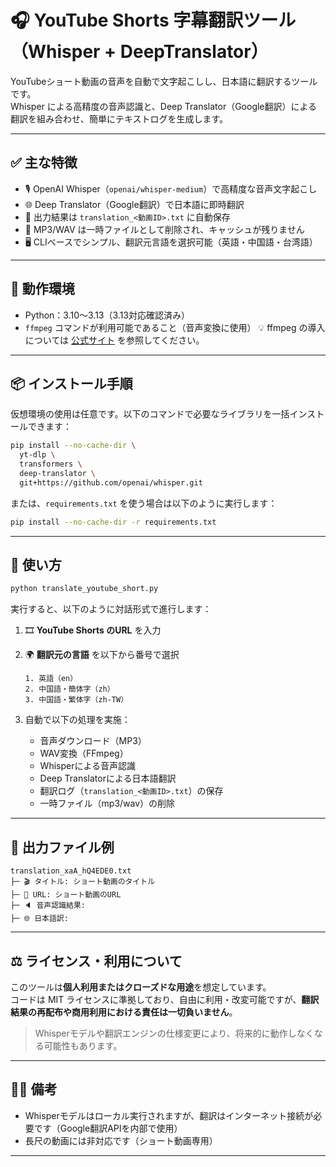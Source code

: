 # 🎧 YouTube Shorts 字幕翻訳ツール（Whisper + DeepTranslator）

YouTubeショート動画の音声を自動で文字起こしし、日本語に翻訳するツールです。  
Whisper による高精度の音声認識と、Deep Translator（Google翻訳）による翻訳を組み合わせ、簡単にテキストログを生成します。

---

## ✅ 主な特徴

- 🎙 OpenAI Whisper（`openai/whisper-medium`）で高精度な音声文字起こし
- 🌐 Deep Translator（Google翻訳）で日本語に即時翻訳
- 📄 出力結果は `translation_<動画ID>.txt` に自動保存
- 🧹 MP3/WAV は一時ファイルとして削除され、キャッシュが残りません
- 🖥 CLIベースでシンプル、翻訳元言語を選択可能（英語・中国語・台湾語）

---

## 🧩 動作環境

- Python：3.10〜3.13（3.13対応確認済み）
- `ffmpeg` コマンドが利用可能であること（音声変換に使用）
💡 ffmpeg の導入については [公式サイト](https://ffmpeg.org/download.html) を参照してください。

---

## 📦 インストール手順

仮想環境の使用は任意です。以下のコマンドで必要なライブラリを一括インストールできます：

```bash
pip install --no-cache-dir \
  yt-dlp \
  transformers \
  deep-translator \
  git+https://github.com/openai/whisper.git
```

または、`requirements.txt` を使う場合は以下のように実行します：

```bash
pip install --no-cache-dir -r requirements.txt
```

---

## 🚀 使い方

```bash
python translate_youtube_short.py
```

実行すると、以下のように対話形式で進行します：

1. 🎞 **YouTube Shorts のURL** を入力  
2. 🌍 **翻訳元の言語** を以下から番号で選択  
   ```
   1. 英語（en）
   2. 中国語・簡体字（zh）
   3. 中国語・繁体字（zh-TW）
   ```

3. 自動で以下の処理を実施：
   - 音声ダウンロード（MP3）
   - WAV変換（FFmpeg）
   - Whisperによる音声認識
   - Deep Translatorによる日本語翻訳
   - 翻訳ログ（`translation_<動画ID>.txt`）の保存
   - 一時ファイル（mp3/wav）の削除

---

## 📁 出力ファイル例

```
translation_xaA_hQ4EDE0.txt
├─ 🎬 タイトル: ショート動画のタイトル
├─ 🔗 URL: ショート動画のURL
├─ 🔈 音声認識結果:
├─ 🌐 日本語訳:
```

---

## ⚖ ライセンス・利用について

このツールは**個人利用またはクローズドな用途**を想定しています。  
コードは MIT ライセンスに準拠しており、自由に利用・改変可能ですが、**翻訳結果の再配布や商用利用における責任は一切負いません**。

> Whisperモデルや翻訳エンジンの仕様変更により、将来的に動作しなくなる可能性もあります。

---

## 🙋‍♂️ 備考

- Whisperモデルはローカル実行されますが、翻訳はインターネット接続が必要です（Google翻訳APIを内部で使用）
- 長尺の動画には非対応です（ショート動画専用）

---